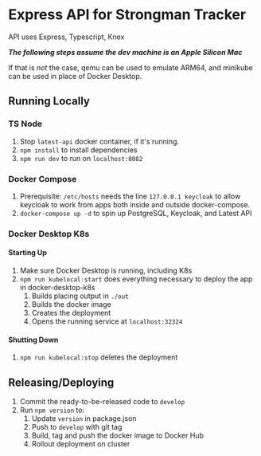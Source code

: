# Express API for Strongman Tracker

API uses Express, Typescript, Knex

***The following steps assume the dev machine is an Apple Silicon Mac***

If that is *not* the case, qemu can be used to emulate ARM64, and minikube can be used in place of Docker Desktop.

## Running Locally

### TS Node

1. Stop `latest-api` docker container, if it's running.
2. `npm install` to install dependencies
3. `npm run dev` to run on `localhost:8082`

### Docker Compose

1. Prerequisite: `/etc/hosts` needs the line `127.0.0.1 keycloak` to allow keycloak to work from apps both inside and outside docker-compose.
2. `docker-compose up -d` to spin up PostgreSQL, Keycloak, and Latest API

### Docker Desktop K8s

#### Starting Up
1. Make sure Docker Desktop is running, including K8s
2. `npm run kubelocal:start` does everything necessary to deploy the app in docker-desktop-k8s
    1. Builds placing output in `./out`
    2. Builds the docker image
    3. Creates the deployment
    4. Opens the running service at `localhost:32324`

#### Shutting Down
1. `npm run kubelocal:stop` deletes the deployment

## Releasing/Deploying

1. Commit the ready-to-be-released code to `develop`
2. Run `npm version` to:
    1. Update `version` in package.json
    2. Push to `develop` with git tag
    3. Build, tag and push the docker image to Docker Hub
    4. Rollout deployment on cluster
